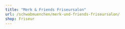 ```yaml
---
title: "Merk & Friends Friseursalon"
url: /schwabmuenchen/merk-und-friends-friseursalon/
shop: Friseur
---
```

